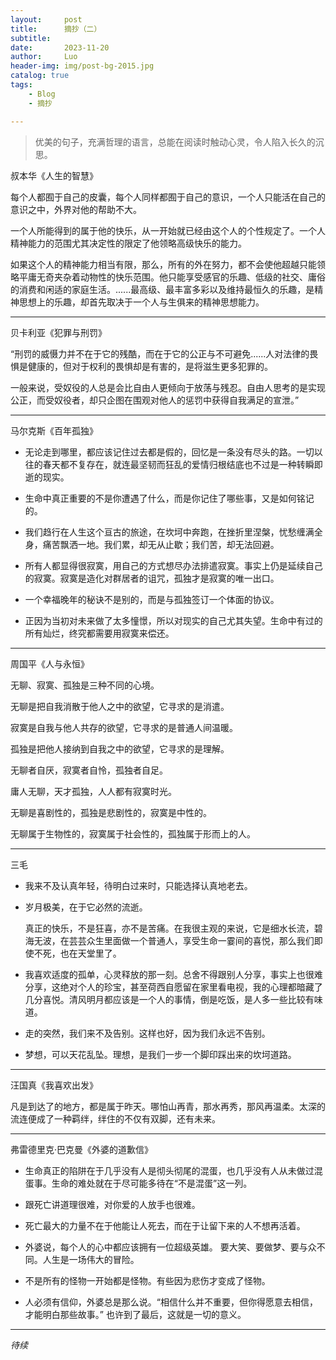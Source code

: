 ```yaml
---
layout:     post
title:      摘抄（二）
subtitle:   
date:       2023-11-20
author:     Luo
header-img: img/post-bg-2015.jpg
catalog: true
tags:
    - Blog
    - 摘抄

---
```


> 优美的句子，充满哲理的语言，总能在阅读时触动心灵，令人陷入长久的沉思。
>

叔本华《人生的智慧》

每个人都囿于自己的皮囊，每个人同样都囿于自己的意识，一个人只能活在自己的意识之中，外界对他的帮助不大。

 一个人所能得到的属于他的快乐，从一开始就已经由这个人的个性规定了。一个人精神能力的范围尤其决定性的限定了他领略高级快乐的能力。

 如果这个人的精神能力相当有限，那么，所有的外在努力，都不会使他超越只能领略平庸无奇夹杂着动物性的快乐范围。他只能享受感官的乐趣、低级的社交、庸俗的消费和闲适的家庭生活。......最高级、最丰富多彩以及维持最恒久的乐趣，是精神思想上的乐趣，却首先取决于一个人与生俱来的精神思想能力。

 ---

贝卡利亚《犯罪与刑罚》

 “刑罚的威慑力并不在于它的残酷，而在于它的公正与不可避免......人对法律的畏惧是健康的，但对于权利的畏惧却是有害的，是将滋生更多犯罪的。

一般来说，受奴役的人总是会比自由人更倾向于放荡与残忍。自由人思考的是实现公正，而受奴役者，却只企图在围观对他人的惩罚中获得自我满足的宣泄。”

---

马尔克斯《百年孤独》

- 无论走到哪里，都应该记住过去都是假的，回忆是一条没有尽头的路。一切以往的春天都不复存在，就连最坚韧而狂乱的爱情归根结底也不过是一种转瞬即逝的现实。

- 生命中真正重要的不是你遭遇了什么，而是你记住了哪些事，又是如何铭记的。

- 我们趋行在人生这个亘古的旅途，在坎坷中奔跑，在挫折里涅槃，忧愁缠满全身，痛苦飘洒一地。我们累，却无从止歇；我们苦，却无法回避。

- 所有人都显得很寂寞，用自己的方式想尽办法排遣寂寞。事实上仍是延续自己的寂寞。寂寞是造化对群居者的诅咒，孤独才是寂寞的唯一出口。

- 一个幸福晚年的秘诀不是别的，而是与孤独签订一个体面的协议。

- 正因为当初对未来做了太多憧憬，所以对现实的自己尤其失望。生命中有过的所有灿烂，终究都需要用寂寞来偿还。

---

周国平《人与永恒》

无聊、寂寞、孤独是三种不同的心境。

无聊是把自我消散于他人之中的欲望，它寻求的是消遣。

寂寞是自我与他人共存的欲望，它寻求的是普通人间温暖。

孤独是把他人接纳到自我之中的欲望，它寻求的是理解。

无聊者自厌，寂寞者自怜，孤独者自足。

庸人无聊，天才孤独，人人都有寂寞时光。

无聊是喜剧性的，孤独是悲剧性的，寂寞是中性的。

无聊属于生物性的，寂寞属于社会性的，孤独属于形而上的人。

---

三毛

- 我来不及认真年轻，待明白过来时，只能选择认真地老去。

- 岁月极美，在于它必然的流逝。

  真正的快乐，不是狂喜，亦不是苦痛。在我很主观的来说，它是细水长流，碧海无波，在芸芸众生里面做一个普通人，享受生命一霎间的喜悦，那么我们即使不死，也在天堂里了。

- 我喜欢适度的孤单，心灵释放的那一刻。总舍不得跟别人分享，事实上也很难分享，这绝对个人的珍宝，甚至荷西自愿留在家里看电视，我的心理都暗藏了几分喜悦。清风明月都应该是一个人的事情，倒是吃饭，是人多一些比较有味道。

- 走的突然，我们来不及告别。这样也好，因为我们永远不告别。

- 梦想，可以天花乱坠。理想，是我们一步一个脚印踩出来的坎坷道路。

---

汪国真《我喜欢出发》

凡是到达了的地方，都是属于昨天。哪怕山再青，那水再秀，那风再温柔。太深的流连便成了一种羁绊，绊住的不仅有双脚，还有未来。

---

弗雷德里克·巴克曼《外婆的道歉信》

- 生命真正的陷阱在于几乎没有人是彻头彻尾的混蛋，也几乎没有人从未做过混蛋事。生命的难处就在于尽可能多待在“不是混蛋”这一列。

- 跟死亡讲道理很难，对你爱的人放手也很难。

- 死亡最大的力量不在于他能让人死去，而在于让留下来的人不想再活着。

- 外婆说，每个人的心中都应该拥有一位超级英雄。 要大笑、要做梦、要与众不同。人生是一场伟大的冒险。

- 不是所有的怪物一开始都是怪物。有些因为悲伤才变成了怪物。

- 人必须有信仰，外婆总是那么说。“相信什么并不重要，但你得愿意去相信，才能明白那些故事。” 也许到了最后，这就是一切的意义。

---

*待续*
